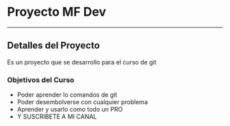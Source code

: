 <h1>Proyecto MF Dev</h1>

***

<h2>Detalles del Proyecto</h2>

<p>Es un proyecto que se desarrollo para el curso de git</p>

<h3>Objetivos del Curso</h3>

<ul>
    <li>Poder aprender lo comandos de git</li>
    <li>Poder desembolverse con cualquier problema</li>
    <li>Aprender y usarlo como todo un PRO</li>
    <li>Y SUSCRIBETE A MI CANAL</li>
</ul>
